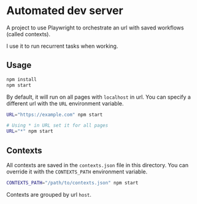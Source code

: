 # Automated dev server

A project to use Playwright to orchestrate an url with saved workflows (called contexts).

I use it to run recurrent tasks when working.

## Usage

```bash
npm install
npm start
```

By default, it will run on all pages with `localhost` in url.
You can specify a different url with the `URL` environment variable.

```bash
URL="https://example.com" npm start

# Using * in URL set it for all pages
URL="*" npm start
```

## Contexts

All contexts are saved in the `contexts.json` file in this directory. You can override it with the `CONTEXTS_PATH` environment variable.

```bash
CONTEXTS_PATH="/path/to/contexts.json" npm start
```

Contexts are grouped by url `host`.
